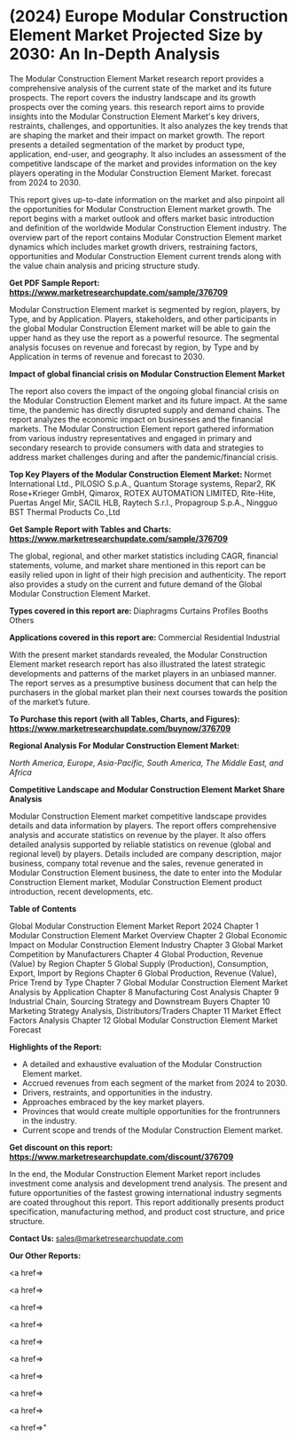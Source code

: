 # (2024) Europe Modular Construction Element Market Projected Size by 2030: An In-Depth Analysis

The Modular Construction Element Market research report provides a comprehensive analysis of the current state of the market and its future prospects. The report covers the industry landscape and its growth prospects over the coming years. this research report aims to provide insights into the Modular Construction Element Market's key drivers, restraints, challenges, and opportunities. It also analyzes the key trends that are shaping the market and their impact on market growth. The report presents a detailed segmentation of the market by product type, application, end-user, and geography. It also includes an assessment of the competitive landscape of the market and provides information on the key players operating in the Modular Construction Element Market. forecast from 2024 to 2030.

This report gives up-to-date information on the market and also pinpoint all the opportunities for Modular Construction Element market growth. The report begins with a market outlook and offers market basic introduction and definition of the worldwide Modular Construction Element industry. The overview part of the report contains Modular Construction Element market dynamics which includes market growth drivers, restraining factors, opportunities and Modular Construction Element current trends along with the value chain analysis and pricing structure study.

<strong><b>Get PDF Sample Report: <a href=https://www.marketresearchupdate.com/sample/376709>https://www.marketresearchupdate.com/sample/376709</a></b></strong>

Modular Construction Element market is segmented by region, players, by Type, and by Application. Players, stakeholders, and other participants in the global Modular Construction Element market will be able to gain the upper hand as they use the report as a powerful resource. The segmental analysis focuses on revenue and forecast by region, by Type and by Application in terms of revenue and forecast to 2030.

<strong><b>Impact of global financial crisis on Modular Construction Element Market</b></strong>

The report also covers the impact of the ongoing global financial crisis on the Modular Construction Element market and its future impact. At the same time, the pandemic has directly disrupted supply and demand chains. The report analyzes the economic impact on businesses and the financial markets. The Modular Construction Element report gathered information from various industry representatives and engaged in primary and secondary research to provide consumers with data and strategies to address market challenges during and after the pandemic/financial crisis.

<strong><b>Top Key Players of the Modular Construction Element Market:
</b></strong>Normet International Ltd., PILOSIO S.p.A., Quantum Storage systems, Repar2, RK Rose+Krieger GmbH, Qimarox, ROTEX AUTOMATION LIMITED, Rite-Hite, Puertas Angel Mir, SACIL HLB, Raytech S.r.l., Propagroup S.p.A., Ningguo BST Thermal Products Co.,Ltd<strong><b>
</b></strong>

<strong><b>Get Sample Report with Tables and Charts: <a href=https://www.marketresearchupdate.com/sample/376709>https://www.marketresearchupdate.com/sample/376709</a></b></strong>

The global, regional, and other market statistics including CAGR, financial statements, volume, and market share mentioned in this report can be easily relied upon in light of their high precision and authenticity. The report also provides a study on the current and future demand of the Global Modular Construction Element Market.

<strong><b>Types covered in this report are:
</b></strong>Diaphragms
Curtains
Profiles
Booths
Others<strong><b>
</b></strong>

<strong><b>Applications covered in this report are:
</b></strong>Commercial
Residential
Industrial<strong><b>
</b></strong>

With the present market standards revealed, the Modular Construction Element market research report has also illustrated the latest strategic developments and patterns of the market players in an unbiased manner. The report serves as a presumptive business document that can help the purchasers in the global market plan their next courses towards the position of the market’s future.

<strong><b>To Purchase this report (with all Tables, Charts, and Figures): <a href=https://www.marketresearchupdate.com/buynow/376709>https://www.marketresearchupdate.com/buynow/376709</a></b></strong>

<strong><b>Regional Analysis For Modular Construction Element Market:</b></strong>

<em><i>North America, Europe, Asia-Pacific, South America, The Middle East, and Africa</i></em>

<strong><b>Competitive Landscape and Modular Construction Element Market Share Analysis</b></strong>

Modular Construction Element market competitive landscape provides details and data information by players. The report offers comprehensive analysis and accurate statistics on revenue by the player. It also offers detailed analysis supported by reliable statistics on revenue (global and regional level) by players. Details included are company description, major business, company total revenue and the sales, revenue generated in Modular Construction Element business, the date to enter into the Modular Construction Element market, Modular Construction Element product introduction, recent developments, etc.

<strong><b>Table of Contents</b></strong>

Global Modular Construction Element Market Report 2024
Chapter 1 Modular Construction Element Market Overview
Chapter 2 Global Economic Impact on Modular Construction Element Industry
Chapter 3 Global Market Competition by Manufacturers
Chapter 4 Global Production, Revenue (Value) by Region
Chapter 5 Global Supply (Production), Consumption, Export, Import by Regions
Chapter 6 Global Production, Revenue (Value), Price Trend by Type
Chapter 7 Global Modular Construction Element Market Analysis by Application
Chapter 8 Manufacturing Cost Analysis
Chapter 9 Industrial Chain, Sourcing Strategy and Downstream Buyers
Chapter 10 Marketing Strategy Analysis, Distributors/Traders
Chapter 11 Market Effect Factors Analysis
Chapter 12 Global Modular Construction Element Market Forecast

<strong><b>Highlights of the Report:</b></strong>

- A detailed and exhaustive evaluation of the Modular Construction Element market.
- Accrued revenues from each segment of the market from 2024 to 2030.
- Drivers, restraints, and opportunities in the industry.
- Approaches embraced by the key market players.
- Provinces that would create multiple opportunities for the frontrunners in the industry.
- Current scope and trends of the Modular Construction Element market.

<strong><b>Get discount on this report: <a href=https://www.marketresearchupdate.com/discount/376709>https://www.marketresearchupdate.com/discount/376709</a></b></strong>

In the end, the Modular Construction Element Market report includes investment come analysis and development trend analysis. The present and future opportunities of the fastest growing international industry segments are coated throughout this report. This report additionally presents product specification, manufacturing method, and product cost structure, and price structure.

<strong><b>Contact Us:
</b></strong>sales@marketresearchupdate.com

<strong>Our Other Reports:</strong>

<a href=></a>

<a href=></a>

<a href=></a>

<a href=></a>

<a href=></a>

<a href=></a>

<a href=></a>

<a href=></a>

<a href=></a>

<a href=></a>"
